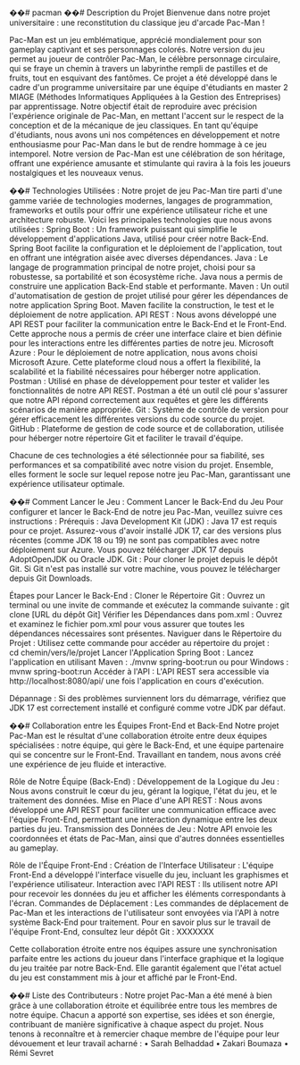 ��#   p a c m a n 
 
��# Description du Projet
Bienvenue dans notre projet universitaire : une reconstitution du classique jeu d'arcade Pac-Man !

Pac-Man est un jeu emblématique, apprécié mondialement pour son gameplay captivant et ses personnages colorés. Notre version du jeu permet au joueur de contrôler Pac-Man, le célèbre personnage circulaire, qui se fraye un chemin à travers un labyrinthe rempli de pastilles et de fruits, tout en esquivant des fantômes.
Ce projet a été développé dans le cadre d'un programme universitaire par une équipe d'étudiants en master 2 MIAGE (Méthodes Informatiques Appliquées à la Gestion des Entreprises) par apprentissage. Notre objectif était de reproduire avec précision l'expérience originale de Pac-Man, en mettant l'accent sur le respect de la conception et de la mécanique de jeu classiques.
En tant qu'équipe d'étudiants, nous avons uni nos compétences en développement et notre enthousiasme pour Pac-Man dans le but de rendre hommage à ce jeu intemporel. Notre version de Pac-Man est une célébration de son héritage, offrant une expérience amusante et stimulante qui ravira à la fois les joueurs nostalgiques et les nouveaux venus.

��# Technologies Utilisées :
Notre projet de jeu Pac-Man tire parti d'une gamme variée de technologies modernes, langages de programmation, frameworks et outils pour offrir une expérience utilisateur riche et une architecture robuste. Voici les principales technologies que nous avons utilisées :
Spring Boot : Un framework puissant qui simplifie le développement d'applications Java, utilisé pour créer notre Back-End. Spring Boot facilite la configuration et le déploiement de l'application, tout en offrant une intégration aisée avec diverses dépendances.
Java : Le langage de programmation principal de notre projet, choisi pour sa robustesse, sa portabilité et son écosystème riche. Java nous a permis de construire une application Back-End stable et performante.
Maven : Un outil d'automatisation de gestion de projet utilisé pour gérer les dépendances de notre application Spring Boot. Maven facilite la construction, le test et le déploiement de notre application.
API REST : Nous avons développé une API REST pour faciliter la communication entre le Back-End et le Front-End. Cette approche nous a permis de créer une interface claire et bien définie pour les interactions entre les différentes parties de notre jeu.
Microsoft Azure : Pour le déploiement de notre application, nous avons choisi Microsoft Azure. Cette plateforme cloud nous a offert la flexibilité, la scalabilité et la fiabilité nécessaires pour héberger notre application.
Postman : Utilisé en phase de développement pour tester et valider les fonctionnalités de notre API REST. Postman a été un outil clé pour s'assurer que notre API répond correctement aux requêtes et gère les différents scénarios de manière appropriée.
Git : Système de contrôle de version pour gérer efficacement les différentes versions du code source du projet.
GitHub : Plateforme de gestion de code source et de collaboration, utilisée pour héberger notre répertoire Git et faciliter le travail d'équipe.


Chacune de ces technologies a été sélectionnée pour sa fiabilité, ses performances et sa compatibilité avec notre vision du projet. Ensemble, elles forment le socle sur lequel repose notre jeu Pac-Man, garantissant une expérience utilisateur optimale.

��# Comment Lancer le Jeu :
Comment Lancer le Back-End du Jeu
Pour configurer et lancer le Back-End de notre jeu Pac-Man, veuillez suivre ces instructions :
Prérequis :
Java Development Kit (JDK) : Java 17 est requis pour ce projet. Assurez-vous d'avoir installé JDK 17, car des versions plus récentes (comme JDK 18 ou 19) ne sont pas compatibles avec notre déploiement sur Azure. Vous pouvez télécharger JDK 17 depuis AdoptOpenJDK ou Oracle JDK.
Git : Pour cloner le projet depuis le dépôt Git. Si Git n'est pas installé sur votre machine, vous pouvez le télécharger depuis Git Downloads.

Étapes pour Lancer le Back-End :
Cloner le Répertoire Git : Ouvrez un terminal ou une invite de commande et exécutez la commande suivante :
            git clone [URL du dépôt Git]
Vérifier les Dépendances dans pom.xml : Ouvrez et examinez le fichier pom.xml pour vous assurer que toutes les dépendances nécessaires sont présentes.
Naviguer dans le Répertoire du Projet : Utilisez cette commande pour accéder au répertoire du projet :                                                                                                             
            cd chemin/vers/le/projet
Lancer l'Application Spring Boot : Lancez l'application en utilisant Maven :  ./mvnw spring-boot:run
                                                             ou pour Windows : mvnw spring-boot:run
Accéder à l'API : L'API REST sera accessible via http://localhost:8080/api/ une fois l'application en cours d'exécution.

Dépannage :
Si des problèmes surviennent lors du démarrage, vérifiez que JDK 17 est correctement installé et configuré comme votre JDK par défaut.

��# Collaboration entre les Équipes Front-End et Back-End
Notre projet Pac-Man est le résultat d'une collaboration étroite entre deux équipes spécialisées : notre équipe, qui gère le Back-End, et une équipe partenaire qui se concentre sur le Front-End. Travaillant en tandem, nous avons créé une expérience de jeu fluide et interactive.

Rôle de Notre Équipe (Back-End) :
Développement de la Logique du Jeu : Nous avons construit le cœur du jeu, gérant la logique, l'état du jeu, et le traitement des données.
Mise en Place d'une API REST : Nous avons développé une API REST pour faciliter une communication efficace avec l'équipe Front-End, permettant une interaction dynamique entre les deux parties du jeu.
Transmission des Données de Jeu : Notre API envoie les coordonnées et états de Pac-Man, ainsi que d'autres données essentielles au gameplay.

Rôle de l'Équipe Front-End :
Création de l'Interface Utilisateur : L'équipe Front-End a développé l'interface visuelle du jeu, incluant les graphismes et l'expérience utilisateur.
Interaction avec l'API REST : Ils utilisent notre API pour recevoir les données du jeu et afficher les éléments correspondants à l'écran.
Commandes de Déplacement : Les commandes de déplacement de Pac-Man et les interactions de l'utilisateur sont envoyées via l'API à notre système Back-End pour traitement.
Pour en savoir plus sur le travail de l'équipe Front-End, consultez leur dépôt Git : XXXXXXX

Cette collaboration étroite entre nos équipes assure une synchronisation parfaite entre les actions du joueur dans l'interface graphique et la logique du jeu traitée par notre Back-End. Elle garantit également que l'état actuel du jeu est constamment mis à jour et affiché par le Front-End.


��# Liste des Contributeurs :
Notre projet Pac-Man a été mené à bien grâce à une collaboration étroite et équilibrée entre tous les membres de notre équipe. Chacun a apporté son expertise, ses idées et son énergie, contribuant de manière significative à chaque aspect du projet. Nous tenons à reconnaître et à remercier chaque membre de l'équipe pour leur dévouement et leur travail acharné :
•	Sarah Belhaddad
•	Zakari Boumaza
•	Rémi Sevret

 
